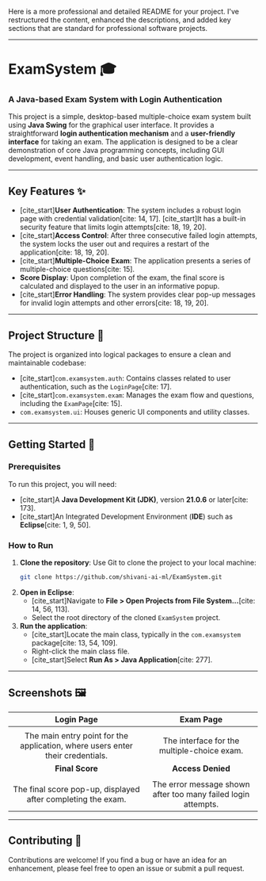 Here is a more professional and detailed README for your project. I've restructured the content, enhanced the descriptions, and added key sections that are standard for professional software projects.

-----

# **ExamSystem** 🎓

### **A Java-based Exam System with Login Authentication**

This project is a simple, desktop-based multiple-choice exam system built using **Java Swing** for the graphical user interface. It provides a straightforward **login authentication mechanism** and a **user-friendly interface** for taking an exam. The application is designed to be a clear demonstration of core Java programming concepts, including GUI development, event handling, and basic user authentication logic.

-----

## **Key Features** ✨

  * [cite\_start]**User Authentication**: The system includes a robust login page with credential validation[cite: 14, 17]. [cite\_start]It has a built-in security feature that limits login attempts[cite: 18, 19, 20].
  * [cite\_start]**Access Control**: After three consecutive failed login attempts, the system locks the user out and requires a restart of the application[cite: 18, 19, 20].
  * [cite\_start]**Multiple-Choice Exam**: The application presents a series of multiple-choice questions[cite: 15].
  * **Score Display**: Upon completion of the exam, the final score is calculated and displayed to the user in an informative popup.
  * [cite\_start]**Error Handling**: The system provides clear pop-up messages for invalid login attempts and other errors[cite: 18, 19, 20].

-----

## **Project Structure** 📁

The project is organized into logical packages to ensure a clean and maintainable codebase:

  * [cite\_start]`com.examsystem.auth`: Contains classes related to user authentication, such as the `LoginPage`[cite: 17].
  * [cite\_start]`com.examsystem.exam`: Manages the exam flow and questions, including the `ExamPage`[cite: 15].
  * `com.examsystem.ui`: Houses generic UI components and utility classes.

-----

## **Getting Started** 🚀

### **Prerequisites**

To run this project, you will need:

  * [cite\_start]A **Java Development Kit (JDK)**, version **21.0.6** or later[cite: 173].
  * [cite\_start]An Integrated Development Environment (**IDE**) such as **Eclipse**[cite: 1, 9, 50].

### **How to Run**

1.  **Clone the repository**: Use Git to clone the project to your local machine:
    ```bash
    git clone https://github.com/shivani-ai-ml/ExamSystem.git
    ```
2.  **Open in Eclipse**:
      * [cite\_start]Navigate to **File \> Open Projects from File System...**[cite: 14, 56, 113].
      * Select the root directory of the cloned `ExamSystem` project.
3.  **Run the application**:
      * [cite\_start]Locate the main class, typically in the `com.examsystem` package[cite: 13, 54, 109].
      * Right-click the main class file.
      * [cite\_start]Select **Run As \> Java Application**[cite: 277].

-----

## **Screenshots** 🖼️

|  **Login Page** |  **Exam Page** |
| :---: | :---: |
|  |  |
| The main entry point for the application, where users enter their credentials. | The interface for the multiple-choice exam. |
| **Final Score** | **Access Denied** |
|  |  |
| The final score pop-up, displayed after completing the exam. | The error message shown after too many failed login attempts. |

-----

## **Contributing** 🤝

Contributions are welcome\! If you find a bug or have an idea for an enhancement, please feel free to open an issue or submit a pull request.
